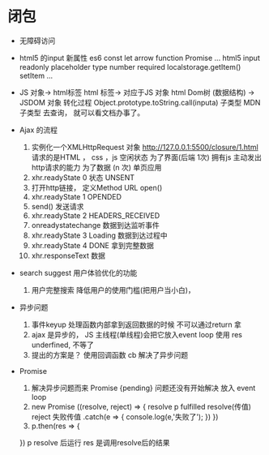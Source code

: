 # 闭包
- 无障碍访问
- html5 的input 新属性
    es6 const   let  arrow function  Promise ...
    html5   <!DOCTYPE html>
        input readonly placeholder type number required
        localstorage.getItem() setItem
        ...
- JS 对象-> html标签
html 标签-> 对应于JS 对象
    html Dom树 (数据结构) -> JSDOM 对象 转化过程
    Object.prototype.toString.call(inputa) 子类型
    MDN 子类型 去查询， 就可以看文档办事了。

- Ajax 的流程
    1. 实例化一个XMLHttpRequest 对象
        http://127.0.0.1:5500/closure/1.html 请求的是HTML ， css ，js 空闲状态 为了界面(后端 1次)
        拥有js   主动发出http请求的能力 为了数据 (n 次) 单页应用
    2. xhr.readyState 0 状态 UNSENT
    3. 打开http链接， 定义Method URL open()
    4. xhr.readyState 1  OPENDED
    5. send() 发送请求
    6. xhr.readyState 2 HEADERS_RECEIVED
    7. onreadystatechange 数据到达监听事件
    8. xhr.readyState 3 Loading 数据到达过程中
    9. xhr.readyState 4 DONE 拿到完整数据
    10. xhr.responseText 数据

- search suggest 用户体验优化的功能
    1. 用户完整搜索
        降低用户的使用门槛(把用户当小白)，

- 异步问题
    1. 事件keyup
        处理函数内部拿到返回数据的时候
        不可以通过return 拿
    2. ajax 是异步的， JS 主线程(单线程)会把它放入event loop
        使用 res underfined, 不等了
    3. 提出的方案是？
        使用回调函数 cb
        解决了异步问题

- Promise
    1. 解决异步问题而来
        Promise {pending}   问题还没有开始解决 放入 event
        loop
    2. new Promise ((resolve, reject) => {
        resolve
        p fulfilled resolve(传值)
        reject 
        失败传值
        .catch(e => {
                console.log(e,'失败了');
            })
    })
    3. p.then(res => {

    })
        p resolve 后运行 res 是调用resolve后的结果